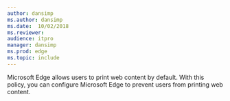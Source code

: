 ```yaml
---
author: dansimp
ms.author: dansimp
ms.date:  10/02/2018
ms.reviewer:
audience: itpro
manager: dansimp
ms.prod: edge
ms.topic: include
---
```


Microsoft Edge allows users to print web content by default. With this policy, you can configure Microsoft Edge to prevent users from printing web content.
